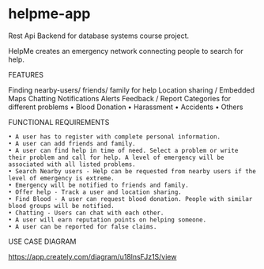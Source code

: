 # helpme-app
Rest Api Backend for database systems course project. 
	
HelpMe creates an emergency network connecting people to search for help. 

FEATURES

Finding nearby-users/ friends/ family for help
Location sharing / Embedded Maps
Chatting
Notifications Alerts
Feedback / Report
Categories for different problems
    • Blood Donation
    • Harassment
    • Accidents
    • Others


FUNCTIONAL REQUIREMENTS

    • A user has to register with complete personal information. 
    • A user can add friends and family.
    • A user can find help in time of need. Select a problem or write their problem and call for help. A level of emergency will be associated with all listed problems. 
    • Search Nearby users - Help can be requested from nearby users if the level of emergency is extreme. 
    • Emergency will be notified to friends and family.
    • Offer help - Track a user and location sharing.
    • Find Blood - A user can request blood donation. People with similar blood groups will be notified.
    • Chatting - Users can chat with each other. 
    • A user will earn reputation points on helping someone.
    • A user can be reported for false claims.



USE CASE DIAGRAM


https://app.creately.com/diagram/u18lnsFJz1S/view


